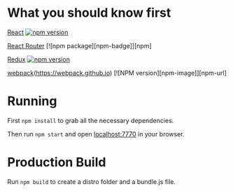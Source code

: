 # What you should know first

[React](https://facebook.github.io/react/) [![npm version](https://img.shields.io/npm/v/react.svg?style=flat)](https://www.npmjs.com/package/react)

[React Router](https://github.com/ReactTraining/react-router) [![npm package][npm-badge]][npm]

[Redux](http://redux.js.org) [![npm version](https://img.shields.io/npm/v/redux.svg?style=flat-square)](https://www.npmjs.com/package/redux)

[webpack](https://webpack.github.io/assets/logo.png)(https://webpack.github.io) [![NPM version][npm-image]][npm-url]

# Running

First `npm install` to grab all the necessary dependencies.

Then run `npm start` and open <localhost:7770> in your browser.

# Production Build

Run `npm build` to create a distro folder and a bundle.js file.
